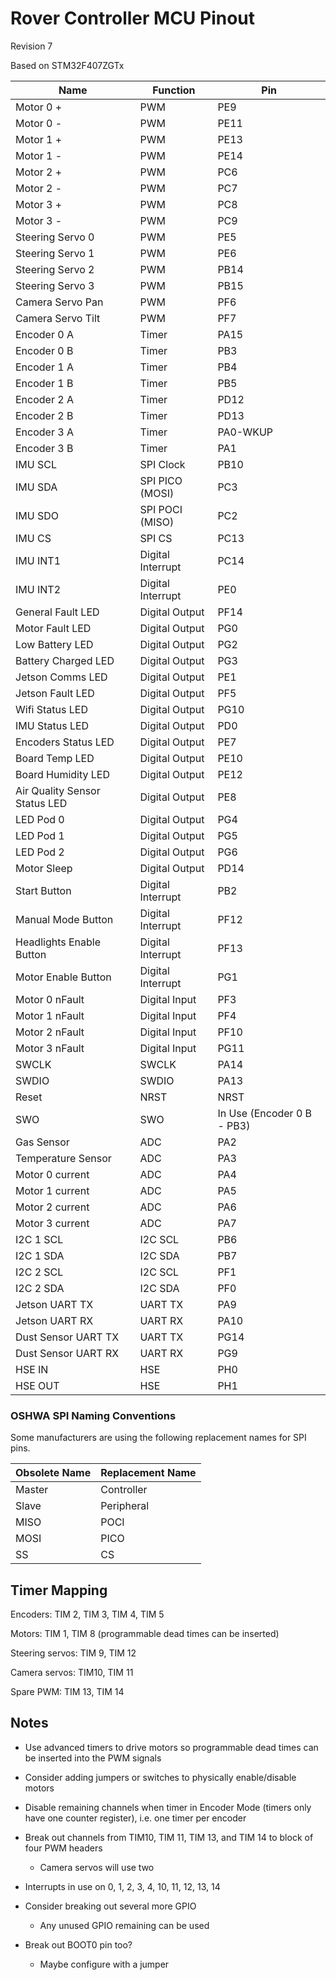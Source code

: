 # Rover Controller MCU Pinout

Revision 7

Based on STM32F407ZGTx

| Name                          | Function          | Pin                        |
| ----------------------------- | ----------------- | -------------------------- |
| Motor 0 +                     | PWM               | PE9                        |
| Motor 0 -                     | PWM               | PE11                       |
| Motor 1 +                     | PWM               | PE13                       |
| Motor 1 -                     | PWM               | PE14                       |
| Motor 2 +                     | PWM               | PC6                        |
| Motor 2 -                     | PWM               | PC7                        |
| Motor 3 +                     | PWM               | PC8                        |
| Motor 3 -                     | PWM               | PC9                        |
| Steering Servo 0              | PWM               | PE5                        |
| Steering Servo 1              | PWM               | PE6                        |
| Steering Servo 2              | PWM               | PB14                       |
| Steering Servo 3              | PWM               | PB15                       |
| Camera Servo Pan              | PWM               | PF6                        |
| Camera Servo Tilt             | PWM               | PF7                        |
| Encoder 0 A                   | Timer             | PA15                       |
| Encoder 0 B                   | Timer             | PB3                        |
| Encoder 1 A                   | Timer             | PB4                        |
| Encoder 1 B                   | Timer             | PB5                        |
| Encoder 2 A                   | Timer             | PD12                       |
| Encoder 2 B                   | Timer             | PD13                       |
| Encoder 3 A                   | Timer             | PA0-WKUP                   |
| Encoder 3 B                   | Timer             | PA1                        |
| IMU SCL                       | SPI Clock         | PB10                       |
| IMU SDA                       | SPI PICO (MOSI)   | PC3                        |
| IMU SDO                       | SPI POCI (MISO)   | PC2                        |
| IMU CS                        | SPI CS            | PC13                       |
| IMU INT1                      | Digital Interrupt | PC14                       |
| IMU INT2                      | Digital Interrupt | PE0                        |
| General Fault LED             | Digital Output    | PF14                       |
| Motor Fault LED               | Digital Output    | PG0                        |
| Low Battery LED               | Digital Output    | PG2                        |
| Battery Charged LED           | Digital Output    | PG3                        |
| Jetson Comms LED              | Digital Output    | PE1                        |
| Jetson Fault LED              | Digital Output    | PF5                        |
| Wifi Status LED               | Digital Output    | PG10                       |
| IMU Status LED                | Digital Output    | PD0                        |
| Encoders Status LED           | Digital Output    | PE7                        |
| Board Temp LED                | Digital Output    | PE10                       |
| Board Humidity LED            | Digital Output    | PE12                       |
| Air Quality Sensor Status LED | Digital Output    | PE8                        |
| LED Pod 0                     | Digital Output    | PG4                        |
| LED Pod 1                     | Digital Output    | PG5                        |
| LED Pod 2                     | Digital Output    | PG6                        |
| Motor Sleep                   | Digital Output    | PD14                       |
| Start Button                  | Digital Interrupt | PB2                        |
| Manual Mode Button            | Digital Interrupt | PF12                       |
| Headlights Enable Button      | Digital Interrupt | PF13                       |
| Motor Enable Button           | Digital Interrupt | PG1                        |
| Motor 0 nFault                | Digital Input     | PF3                        |
| Motor 1 nFault                | Digital Input     | PF4                        |
| Motor 2 nFault                | Digital Input     | PF10                       |
| Motor 3 nFault                | Digital Input     | PG11                       |
| SWCLK                         | SWCLK             | PA14                       |
| SWDIO                         | SWDIO             | PA13                       |
| Reset                         | NRST              | NRST                       |
| SWO                           | SWO               | In Use (Encoder 0 B - PB3) |
| Gas Sensor                    | ADC               | PA2                        |
| Temperature Sensor            | ADC               | PA3                        |
| Motor 0 current               | ADC               | PA4                        |
| Motor 1 current               | ADC               | PA5                        |
| Motor 2 current               | ADC               | PA6                        |
| Motor 3 current               | ADC               | PA7                        |
| I2C 1 SCL                     | I2C SCL           | PB6                        |
| I2C 1 SDA                     | I2C SDA           | PB7                        |
| I2C 2 SCL                     | I2C SCL           | PF1                        |
| I2C 2 SDA                     | I2C SDA           | PF0                        |
| Jetson UART TX                | UART TX           | PA9                        |
| Jetson UART RX                | UART RX           | PA10                       |
| Dust Sensor UART TX           | UART TX           | PG14                       |
| Dust Sensor UART RX           | UART RX           | PG9                        |
| HSE IN                        | HSE               | PH0                        |
| HSE OUT                       | HSE               | PH1                        |

### OSHWA SPI Naming Conventions

Some manufacturers are using the following replacement names for SPI pins.

| Obsolete Name | Replacement Name |
| ------------- | ---------------- |
| Master        | Controller       |
| Slave         | Peripheral       |
| MISO          | POCI             |
| MOSI          | PICO             |
| SS            | CS               |

## Timer Mapping

Encoders: TIM 2, TIM 3, TIM 4, TIM 5

Motors: TIM 1, TIM 8 (programmable dead times can be inserted)

Steering servos: TIM 9, TIM 12

Camera servos: TIM10, TIM 11

Spare PWM: TIM 13, TIM 14

## Notes

- Use advanced timers to drive motors so programmable dead times can be inserted into the PWM signals

- Consider adding jumpers or switches to physically enable/disable motors

- Disable remaining channels when timer in Encoder Mode (timers only have one counter register), i.e. one timer per encoder

- Break out channels from TIM10, TIM 11, TIM 13, and TIM 14 to block of four PWM headers
  
  - Camera servos will use two

- Interrupts in use on 0, 1, 2, 3, 4, 10, 11, 12, 13, 14

- Consider breaking out several more GPIO
  
  - Any unused GPIO remaining can be used

- Break out BOOT0 pin too?
  
  - Maybe configure with a jumper
